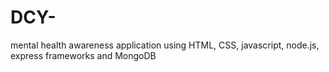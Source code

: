 # DCY-
mental health awareness application using HTML, CSS, javascript, node.js, express frameworks and MongoDB
